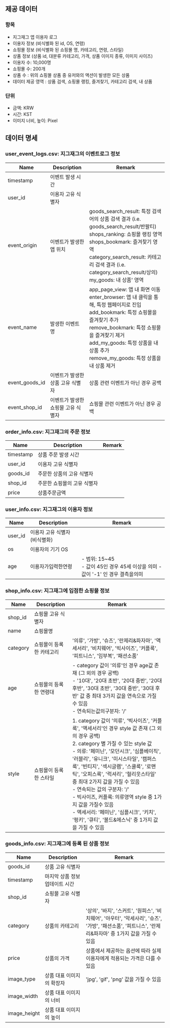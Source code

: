 ## 제공 데이터
### 항목
- 지그재그 앱 이용자 로그
- 이용자 정보 (비식별화 된 id, OS, 연령)
- 쇼핑몰 정보 (비식별화 된 쇼핑몰 명, 카테고리, 연령, 스타일)
- 상품 정보 (상품 id, 대분류 카테고리, 가격, 상품 이미지 종류, 이미지 사이즈)
- 이용자 수: 10,000명
- 쇼핑몰 수: 200개
- 상품 수 : 위의 쇼핑몰 상품 중 유저와의 액션이 발생한 모든 상품
- 데이터 제공 영역 : 상품 검색, 쇼핑몰 랭킹, 즐겨찾기, 카테고리 검색, 내 상품

### 단위
- 금액: KRW
- 시간: KST
- 이미지 너비, 높이: Pixel

## 데이터 명세
### user_event_logs.csv: 지그재그의 이벤트로그 정보
|Name          |Description         |Remark                                                                                                                                                                                                       |
|--------------|--------------------|------------------------------------------------------------------------------------------------------------------------------------------------------------------------------------------------------------|
|timestamp     |이벤트 발생 시간|                                                                                                                                                                                                            |
|user_id       |이용자 고유 식별자          |                                                                                                                                                                                                            |
|event_origin  |이벤트가 발생한 앱 위치       |goods_search_result: 특정 검색어의 상품 검색 결과 (i.e. goods_search_result/반팔티) <br>shops_ranking: 쇼핑몰 랭킹 영역 <br>shops_bookmark: 즐겨찾기 영역 <br>category_search_result: 카테고리 검색 결과 (i.e. category_search_result/상의) <br>my_goods: 내 상품' 영역|
|event_name    |발생한 이벤트 명           |app_page_view: 앱 내 화면 이동 <br>enter_browser: 앱 내 클릭을 통해, 특정 웹페이지로 진입 <br>add_bookmark: 특정 쇼핑몰을 즐겨찾기 추가 <br>remove_bookmark: 특정 쇼핑몰을 즐겨찾기 제거 <br>add_my_goods: 특정 상품을 내 상품 추가 <br>remove_my_goods: 특정 상품을 내 상품 제거                 |
|event_goods_id|이벤트가 발생한 상품 고유 식별자  |상품 관련 이벤트가 아닌 경우 공백                                                                                                                                                                                         |
|event_shop_id |이벤트가 발생한 쇼핑몰 고유 식별자 |쇼핑몰 관련 이벤트가 아닌 경우 공백                                                                                                                                                                                        |
### order_info.csv: 지그재그의 주문 정보
|Name          |Description         |Remark                                                                                                                                                                                                       |
|--------------|--------------------|------------------------------------------------------------------------------------------------------------------------------------------------------------------------------------------------------------|
|timestamp     |상품 주문 발생 시간   |                                                                                                                                                                                                            |
|user_id       |이용자 고유 식별자          |                                                                                                                                                                                                            |
|goods_id      |주문한 상품의 고유 식별자      |                                                                                                                                                                                                            |
|shop_id       |주문한 쇼핑몰의 고유 식별자     |                                                                                                                                                                                                            |
|price         |상품주문금액       |                                                                                                                                                                                                            |

### user_info.csv: 지그재그의 이용자 정보
|Name          |Description         |Remark                                                                                                                                                                                                       |
|--------------|--------------------|------------------------------------------------------------------------------------------------------------------------------------------------------------------------------------------------------------|
|user_id       |이용자 고유 식별자 (비식별화)   |                                                                                                                                                                                                            |
|os            |이용자의 기기 OS          |                                                                                                                                                                                                            |
|age           |이용자가입력한연령   |- 범위: 15~45 <br>- 값이 45인 경우 45세 이상을 의미 - 값이 '-1' 인 경우 결측을의미                                                                                                                                                    |

### shop_info.csv: 지그재그에 입점한 쇼핑몰 정보
|Name          |Description         |Remark                                                                                                                                                                                                       |
|--------------|--------------------|------------------------------------------------------------------------------------------------------------------------------------------------------------------------------------------------------------|
|shop_id       |쇼핑몰 고유 식별자   |                                                                                                                                                                                                            |
|name          |쇼핑몰명|                                                                                                                                                                                                            |
|category      |쇼핑몰이 등록한 카테고리       |'의류', '가방', '슈즈', '란제리&파자마', '액세서리', '비치웨어', '빅사이즈', '커플룩', '피트니스', '임부복', '패션소품'                                                                                                                           |
|age           |쇼핑몰의 등록한 연령대        |- category 값이 '의류'인 경우 age값 존재 (그 외의 경우 공백) <br>- '10대', '20대 초반', '20대 중반', '20대 후반', '30대 초반', '30대 중반', '30대 후반' 값 중 최대 3가지 값을 연속으로 가질 수 있음 <br>- 연속되는값의구분자: '/'                                                |
|style         |쇼핑몰이 등록한 스타일        |1. category 값이 '의류', '빅사이즈', '커플룩', '액세서리'인 경우 style 값 존재 (그 외의 경우 공백)  <br>2. category 별 가질 수 있는 style 값 <br>- 의류: '페미닌', '모던시크', '심플베이직', '러블리', '유니크', '미시스타일', '캠퍼스룩', '빈티지', '섹시글램', '스쿨룩', '로맨틱', '오피스룩', '럭셔리', '헐리웃스타일' 중 최대 2가지 값을 가질 수 있음 <br>- 연속되는 값의 구분자: '/' <br>- 빅사이즈, 커플룩: 의류영역 style 중 1가지 값을 가질수 있음 <br>- 액세서리: '페미닌', '심플시크', '키치', '펑키', '큐티', '볼드&에스닉' 중 1가지 값을 가질 수 있음|


### goods_info.csv: 지그재그에 등록 된 상품 정보
|Name          |Description         |Remark                                                                                                                                                                                                       |
|--------------|--------------------|------------------------------------------------------------------------------------------------------------------------------------------------------------------------------------------------------------|
|goods_id      |상품 고유 식별자 |                                                                                                                                                                                                            |
|timestamp     |마지막 상품 정보 업데이트 시간|                                                                                                                                                                                                            |
|shop_id       |쇼핑몰 고유 식별자          |                                                                                                                                                                                                            |
|category      |상품의 카테고리            |'상의', '바지', '스커트', '원피스', '비치웨어', '아우터', '악세사리', '슈즈', '가방', '패션소품', '피트니스', '란제리&파자마' 중 1가지 값을 가질 수 있음                                                                                                     |
|price         |상품의 가격      |상품에서 제공하는 옵션에 따라 실제 이용자에게 적용되는 가격은 다를 수 있음                                                                                                                                                                  |
|image_type    |상품 대표 이미지의 확장자      |'jpg', 'gif', 'png' 값을 가질 수 있음                                                                                                                                                                              |
|image_width   |상품 대표 이미지의 너비|                                                                                                                                                                                                            |
|image_height  |상품 대표 이미지의 높이|                                                                                                                                                                                                            |
